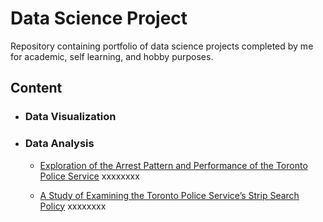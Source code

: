 # Data Science Project
Repository containing portfolio of data science projects completed by me for academic, self learning, and hobby purposes.

## Content

- ### Data Visualization

- ### Data Analysis
  
	- [Exploration of the Arrest Pattern and Performance of the Toronto Police Service](https://github.com/zhangruolanlan/data-science-project/tree/main/arrests_and_strip_search/Midterm)
xxxxxxxx

	- [A Study of Examining the Toronto Police Service’s Strip Search Policy](https://github.com/zhangruolanlan/data-science-project/tree/main/arrests_and_strip_search/final)
xxxxxxxx


